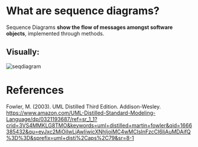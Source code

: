 # What are sequence diagrams? 

Sequence Diagrams **show the flow of messages amongst software objects**, implemented through methods. 

## Visually: 
![seqdiagram](https://user-images.githubusercontent.com/109105989/205467633-d2db117b-c548-42e1-805e-e2f1958bc33b.png)


# References 
Fowler, M. (2003). UML Distilled Third Edition. Addison-Wesley. https://www.amazon.com/UML-Distilled-Standard-Modeling-Language/dp/0321193687/ref=sr_1_1?crid=3VS4MMKLG8TMO&keywords=uml+distilled+martin+fowler&qid=1666385432&qu=eyJxc2MiOiIwLjAwIiwicXNhIjoiMC4wMCIsInFzcCI6IjAuMDAifQ%3D%3D&sprefix=uml+disti%2Caps%2C79&sr=8-1
